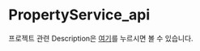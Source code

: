 # PropertyService_api

프로젝트 관련 Description은 [여기](https://github.com/Tudou4161/PropertyService)를 누르시면 볼 수 있습니다.
